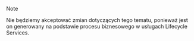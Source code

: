 > [!NOTE]
> Nie będziemy akceptować zmian dotyczących tego tematu, ponieważ jest on generowany na podstawie procesu biznesowego w usługach Lifecycle Services.